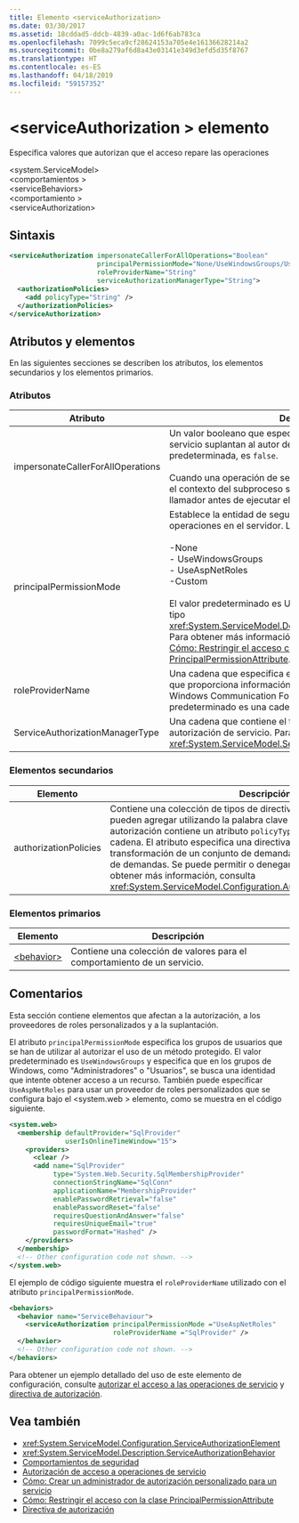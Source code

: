 ```yaml
---
title: Elemento <serviceAuthorization>
ms.date: 03/30/2017
ms.assetid: 18cddad5-ddcb-4839-a0ac-1d6f6ab783ca
ms.openlocfilehash: 7099c5eca9cf28624153a705e4e16136628214a2
ms.sourcegitcommit: 0be8a279af6d8a43e03141e349d3efd5d35f8767
ms.translationtype: HT
ms.contentlocale: es-ES
ms.lasthandoff: 04/18/2019
ms.locfileid: "59157352"
---
```

# <a name="serviceauthorization-element"></a>\<serviceAuthorization > elemento
Especifica valores que autorizan que el acceso repare las operaciones  
  
 \<system.ServiceModel>  
\<comportamientos >  
\<serviceBehaviors>  
\<comportamiento >  
\<serviceAuthorization>  
  
## <a name="syntax"></a>Sintaxis  
  
```xml  
<serviceAuthorization impersonateCallerForAllOperations="Boolean"
                      principalPermissionMode="None/UseWindowsGroups/UseAspNetRoles/Custom"
                      roleProviderName="String"
                      serviceAuthorizationManagerType="String">
  <authorizationPolicies>
    <add policyType="String" />
  </authorizationPolicies>
</serviceAuthorization>
```  
  
## <a name="attributes-and-elements"></a>Atributos y elementos  
 En las siguientes secciones se describen los atributos, los elementos secundarios y los elementos primarios.  
  
### <a name="attributes"></a>Atributos  
  
|Atributo|Descripción|  
|---------------|-----------------|  
|impersonateCallerForAllOperations|Un valor booleano que especifica si todas las operaciones en el servicio suplantan al autor de la llamada. De manera predeterminada, es `false`.<br /><br /> Cuando una operación de servicio concreta suplanta al llamador, el contexto del subproceso se intercambia al contexto del llamador antes de ejecutar el servicio especificado.|  
|principalPermissionMode|Establece la entidad de seguridad usada para llevar a cabo las operaciones en el servidor. Los valores son los siguientes:<br /><br /> -None<br />-   UseWindowsGroups<br />-   UseAspNetRoles<br />-Custom<br /><br /> El valor predeterminado es UseWindowsGroups. El valor es del tipo <xref:System.ServiceModel.Description.PrincipalPermissionMode>. Para obtener más información sobre el uso de este atributo, vea [Cómo: Restringir el acceso con la clase PrincipalPermissionAttribute](../../../../../docs/framework/wcf/how-to-restrict-access-with-the-principalpermissionattribute-class.md).|  
|roleProviderName|Una cadena que especifica el nombre del proveedor de roles, que proporciona información de rol para una aplicación Windows Communication Foundation (WCF). El valor predeterminado es una cadena vacía.|  
|ServiceAuthorizationManagerType|Una cadena que contiene el tipo de administrador de autorización de servicio. Para obtener más información, consulta <xref:System.ServiceModel.ServiceAuthorizationManager>.|  
  
### <a name="child-elements"></a>Elementos secundarios  
  
|Elemento|Descripción|  
|-------------|-----------------|  
|authorizationPolicies|Contiene una colección de tipos de directiva de autorización, que se pueden agregar utilizando la palabra clave `add`. Cada directiva de autorización contiene un atributo `policyType` necesario único que es una cadena. El atributo especifica una directiva de autorización que permite la transformación de un conjunto de demandas de entrada en otro conjunto de demandas. Se puede permitir o denegar el acceso en base a eso. Para obtener más información, consulta <xref:System.ServiceModel.Configuration.AuthorizationPolicyTypeElement>.|  
  
### <a name="parent-elements"></a>Elementos primarios  
  
|Elemento|Descripción|  
|-------------|-----------------|  
|[\<behavior>](../../../../../docs/framework/configure-apps/file-schema/wcf/behavior-of-endpointbehaviors.md)|Contiene una colección de valores para el comportamiento de un servicio.|  
  
## <a name="remarks"></a>Comentarios  
 Esta sección contiene elementos que afectan a la autorización, a los proveedores de roles personalizados y a la suplantación.  
  
 El atributo `principalPermissionMode` especifica los grupos de usuarios que se han de utilizar al autorizar el uso de un método protegido. El valor predeterminado es `UseWindowsGroups` y especifica que en los grupos de Windows, como "Administradores" o "Usuarios", se busca una identidad que intente obtener acceso a un recurso. También puede especificar `UseAspNetRoles` para usar un proveedor de roles personalizados que se configura bajo el \<system.web > elemento, como se muestra en el código siguiente.  
  
```xml  
<system.web>
  <membership defaultProvider="SqlProvider"
              userIsOnlineTimeWindow="15">
    <providers>
      <clear />
      <add name="SqlProvider"
           type="System.Web.Security.SqlMembershipProvider"
           connectionStringName="SqlConn"
           applicationName="MembershipProvider"
           enablePasswordRetrieval="false"
           enablePasswordReset="false"
           requiresQuestionAndAnswer="false"
           requiresUniqueEmail="true"
           passwordFormat="Hashed" />
    </providers>
  </membership>
  <!-- Other configuration code not shown. -->
</system.web>
```  
  
 El ejemplo de código siguiente muestra el `roleProviderName` utilizado con el atributo `principalPermissionMode`.  
  
```xml  
<behaviors>
  <behavior name="ServiceBehaviour">
    <serviceAuthorization principalPermissionMode ="UseAspNetRoles"
                          roleProviderName ="SqlProvider" />
  </behavior>
  <!-- Other configuration code not shown. -->
</behaviors>
```  
  
 Para obtener un ejemplo detallado del uso de este elemento de configuración, consulte [autorizar el acceso a las operaciones de servicio](../../../../../docs/framework/wcf/samples/authorizing-access-to-service-operations.md) y [directiva de autorización](../../../../../docs/framework/wcf/samples/authorization-policy.md).  
  
## <a name="see-also"></a>Vea también

- <xref:System.ServiceModel.Configuration.ServiceAuthorizationElement>
- <xref:System.ServiceModel.Description.ServiceAuthorizationBehavior>
- [Comportamientos de seguridad](../../../../../docs/framework/wcf/feature-details/security-behaviors-in-wcf.md)
- [Autorización de acceso a operaciones de servicio](../../../../../docs/framework/wcf/samples/authorizing-access-to-service-operations.md)
- [Cómo: Crear un administrador de autorización personalizado para un servicio](../../../../../docs/framework/wcf/extending/how-to-create-a-custom-authorization-manager-for-a-service.md)
- [Cómo: Restringir el acceso con la clase PrincipalPermissionAttribute](../../../../../docs/framework/wcf/how-to-restrict-access-with-the-principalpermissionattribute-class.md)
- [Directiva de autorización](../../../../../docs/framework/wcf/samples/authorization-policy.md)
